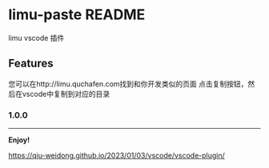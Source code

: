 # limu-paste README

limu vscode 插件

## Features

您可以在http://limu.quchafen.com找到和你开发类似的页面 点击复制按钮，然后在vscode中复制到对应的目录


### 1.0.0



---



**Enjoy!**


https://qiu-weidong.github.io/2023/01/03/vscode/vscode-plugin/
